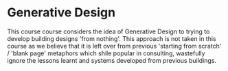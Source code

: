 # Generative Design

This course course considers the idea of Generative Design to trying to develop building designs 'from nothing'. This approach is not taken in this course as we believe that it is left over from previous 'starting from scratch' / 'blank page' metaphors which shile popular in consulting, wastefully ignore the lessons learnt and systems developed from previous buildings.
